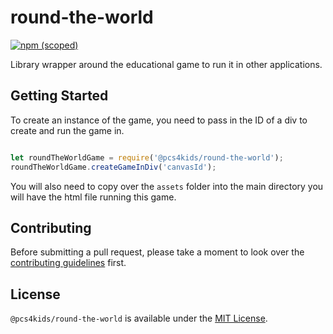 # round-the-world

[![npm (scoped)](https://img.shields.io/npm/v/@pcs4kids/round-the-world.svg)](https://www.npmjs.com/package/@pcs4kids/round-the-world)

Library wrapper around the educational game to run it in other applications.

## Getting Started

To create an instance of the game, you need to pass in the ID of a div to create and run the game in.

```js

let roundTheWorldGame = require('@pcs4kids/round-the-world');
roundTheWorldGame.createGameInDiv('canvasId');

```

You will also need to copy over the `assets` folder into the main directory you will have the html file running this game.

## Contributing

Before submitting a pull request, please take a moment to look over the [contributing guidelines](CONTRIBUTING.md) first.

## License

`@pcs4kids/round-the-world` is available under the [MIT License](https://opensource.org/licenses/MIT).
